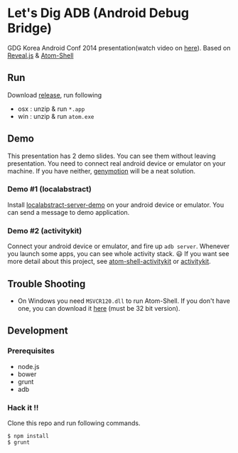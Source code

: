 # Let's Dig ADB (Android Debug Bridge)

GDG Korea Android Conf 2014 presentation(watch video on [here](http://www.youtube.com/watch?v=BTFuVx2FhtQ)).
Based on [Reveal.js](https://github.com/hakimel/reveal.js/) & [Atom-Shell](https://github.com/atom/atom-shell)

## Run

Download [release](https://github.com/chitacan/lets-dig-adb/releases), run following

* osx : unzip & run `*.app`
* win : unzip & run `atom.exe`

## Demo

This presentation has 2 demo slides. You can see them without leaving presentation. You need to connect real android device or emulator on your machine. If you have neither, [genymotion](http://www.genymotion.com/) will be a neat solution.

### Demo #1 (localabstract)

Install [localabstract-server-demo](https://github.com/chitacan/localabstract-server-demo) on your android device or emulator.
You can send a message to demo application.

### Demo #2 (activitykit)

Connect your android device or emulator, and fire up `adb server`.  Whenever you launch some apps, you can see whole activity stack. :smiley:
If you want see more detail about this project, see [atom-shell-activitykit](https://github.com/chitacan/atom-shell-activitykit) or [activitykit](https://github.com/chitacan/activitykit).

## Trouble Shooting

* On Windows you need `MSVCR120.dll` to run Atom-Shell. If you don't have one, you can download it [here](http://www.microsoft.com/ko-KR/download/details.aspx?id=40784) (must be 32 bit version).

## Development

### Prerequisites

* node.js
* bower
* grunt
* adb

### Hack it !!

Clone this repo and run following commands.

```
$ npm install
$ grunt
```
